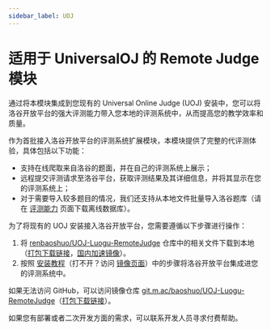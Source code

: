 ```yaml
---
sidebar_label: UOJ
---
```


# 适用于 UniversalOJ 的 Remote Judge 模块

通过将本模块集成到您现有的 Universal Online Judge (UOJ) 安装中，您可以将洛谷开放平台的强大评测能力带入您本地的评测系统中，从而提高您的教学效率和质量。

作为首批接入洛谷开放平台的评测系统扩展模块，本模块提供了完整的代评测体验，具体包括以下功能：

- 支持在线爬取来自洛谷的题面，并在自己的评测系统上展示；
- 远程提交评测请求至洛谷平台，获取评测结果及其详细信息，并将其显示在您的评测系统上；
- 对于需要导入较多题目的情况，我们还支持从本地文件批量导入洛谷题库（请在 [评测能力](../judge/index.md) 页面下载离线数据库）。

为了将现有的 UOJ 安装接入洛谷开放平台，您需要遵循以下步骤进行操作：

1. 将 [renbaoshuo/UOJ-Luogu-RemoteJudge](https://github.com/renbaoshuo/UOJ-Luogu-RemoteJudge) 仓库中的相关文件下载到本地（[打包下载链接](https://github.com/renbaoshuo/UOJ-Luogu-RemoteJudge/archive/refs/heads/master.zip)，[国内加速镜像](https://git.m.ac/baoshuo/UOJ-Luogu-RemoteJudge/archive/master.zip)）。
2. 按照 [安装教程](https://github.com/renbaoshuo/UOJ-Luogu-RemoteJudge/blob/master/INSTALLATION.md)（打不开？访问 [镜像页面](https://git.m.ac/baoshuo/UOJ-Luogu-RemoteJudge/src/branch/master/INSTALLATION.md)）中的步骤将洛谷开放平台集成进您的评测系统中。

如果无法访问 GitHub，可以访问镜像仓库 [git.m.ac/baoshuo/UOJ-Luogu-RemoteJudge](https://git.m.ac/baoshuo/UOJ-Luogu-RemoteJudge)（[打包下载链接](https://git.m.ac/baoshuo/UOJ-Luogu-RemoteJudge/archive/master.zip)）。

如果您有部署或者二次开发方面的需求，可以联系开发人员寻求付费帮助。
